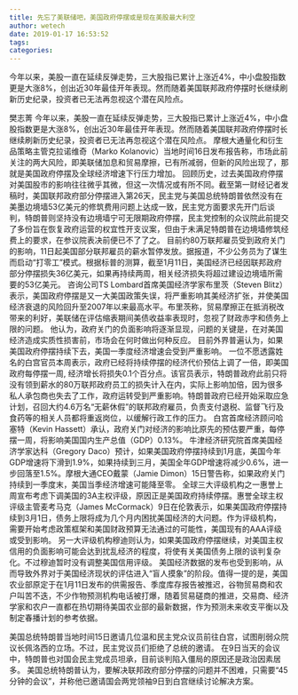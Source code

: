 ```yaml
---
title: 先忘了美联储吧，美国政府停摆或是现在美股最大利空
author: wetech
date: 2019-01-17 16:53:52
tags: 
categories: 
---
```

今年以来，美股一直在延续反弹走势，三大股指已累计上涨近4%，中小盘股指数更是大涨8%，创出近30年最佳开年表现。然而随着美国联邦政府停摆时长继续刷新历史纪录，投资者已无法再忽视这个潜在风险点。
<!-- more -->
樊志菁
今年以来，美股一直在延续反弹走势，三大股指已累计上涨近4%，中小盘股指数更是大涨8%，创出近30年最佳开年表现。然而随着美国联邦政府停摆时长继续刷新历史纪录，投资者已无法再忽视这个潜在风险点。
摩根大通量化和衍生品策略主管克拉诺维奇（Marko Kolanovic）当地时间16日发布报告称，市场此前关注的两大风险，即美联储加息和贸易摩擦，已有所减弱，但新的风险出现了，那就是美国政府停摆及全球经济增速下行压力增加。
回顾历史，过去美国政府停摆对美国股市的影响往往微乎其微，但这一次情况或有所不同。截至第一财经记者发稿时，美国联邦政府部分停摆进入第26天，民主党与美国总统特朗普依然没有在美墨边境墙53亿美元的修筑费用问题上达成一致，民主党方面要求先开门后谈判，特朗普则坚持没有边境墙宁可无限期政府停摆，民主党控制的众议院此前提交了多份旨在恢复政府运营的权宜性开支议案，但由于未满足特朗普在边境墙修筑经费上的要求，在参议院表决前便已不了了之。
目前约80万联邦雇员受到政府关门的影响，11日起美国部分联邦雇员的薪水暂停发放。据报道，不少公务员为了谋生而启动“打零工”模式。根据标普的测算，截至1月11日，美国经济已经因联邦政府部分停摆损失36亿美元，如果再持续两周，相关经济损失将超过建设边境墙所需要的53亿美元。
咨询公司TS Lombard首席美国经济学家布里茨（Steven Blitz）表示，美国政府停摆是又一大美国政策失误，将严重影响其美经济扩张，并使美国经济衰退的风险回升至2007年以来最高水平。布里茨称，贸易摩擦正在抵消税改带来的利好，美联储在评估缩表期间美债收益率表现时，忽视了财政赤字和债务上限的问题。 他认为，政府关门的负面影响将逐渐显现，问题的关键是，在对美国经济造成实质性损害前，市场会在何时做出何种反应。
目前外界普遍认为，如果美国政府停摆持续下去，美国一季度经济增速会受到严重影响。
一位不愿透露姓名的白宫官员本周表示，政府已经将持续停摆的经济代价预估上调了一倍，即美国政府每停摆一周, 经济增长将损失0.1个百分点。该官员表示，特朗普政府此前只将没有领到薪水的80万联邦政府员工的损失计入在内，实际上影响加倍，因为很多私人承包商也失去了工作，政府运转受到严重影响。特朗普政府已经开始采取应急计划，召回大约4.6万名“无薪休假”的联邦政府雇员，负责支付退税、监督飞行及食药等的相关人员都将重返岗位，以缓解行政工作的压力。
白宫首席经济顾问哈塞特（Kevin Hassett）承认，政府关门对经济的影响比原先的预估要严重，每停摆一周，将影响美国国内生产总值（GDP）0.13%。
牛津经济研究院首席美国经济学家达科（Gregory Daco）预计，如果美国政府停摆持续到1月底，美国今年GDP增速将下滑到1.9%，如果持续到三月，美国全年GDP增速将减少0.6%，进一步回落至1.5%。摩根大通CEO戴蒙（Jamie Dimon）15日警告称，如果政府关门持续到一季度末，美国当季经济增速可能降至零。
全球三大评级机构之一惠誉上周宣布考虑下调美国的3A主权评级，原因正是美国政府持续停摆。惠誉全球主权评级主管麦考马克（James McCormack）9日在伦敦表示，如果美国政府停摆持续到3月1日，债务上限将成为几个月内困扰美国经济的大问题。作为评级机构，需要开始考虑政策框架和美国财政预算无法通过的可能性，美国现有的AAA评级或受到影响。
另一大评级机构穆迪则认为，如果美国政府停摆继续，对美国主权信用的负面影响可能会达到扰乱经济的程度，将使有关美国债务上限的谈判复杂化。不过穆迪暂时没有调整美国信用评级。
美国经济数据的发布也受到影响，从而导致外界对于美国经济现状的评估进入“盲人摸象”的阶段。值得一提的是，美国农业部原定于在1月11日发布的供需报告、季度库存报告被推迟，谷物贸易商和农户叫苦不迭，不少作物预测机构电话被打爆，随着贸易磋商的推进，交易商、经济学家和农户一直都在热切期待美国农业部的最新数据，作为预测未来收支平衡以及制定春播计划的参考依据。
 
 
美国总统特朗普当地时间15日邀请几位温和民主党众议员前往白宫，试图削弱众院议长佩洛西的立场。不过，民主党议员们拒绝了总统的邀请。
在9日当天的会议中，特朗普也对国会民主党成员坦承，目前谈判陷入僵局的原因还是政治因素居多。
美国总统特朗普认为，要解决联邦政府部分停摆的问题并不困难，只需要“45分钟的会议”，并称他已邀请国会两党领袖9日到白宫继续讨论解决方案。
